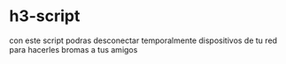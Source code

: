 # h3-script
con este script podras desconectar temporalmente dispositivos de tu red para hacerles bromas a tus amigos
